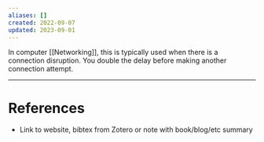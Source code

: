 ```yaml
---
aliases: []
created: 2022-09-07
updated: 2023-09-01
---
```

In computer [[Networking]], this is typically used when there is a connection disruption. You double the delay before making another connection attempt. 

---
# References
* Link to website, bibtex from Zotero or note with book/blog/etc summary